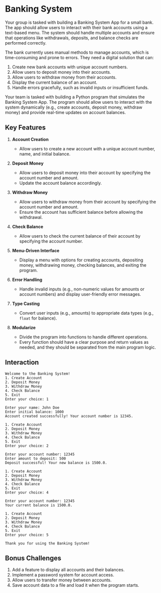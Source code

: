 # Banking System

Your group is tasked with building a Banking System App for a small bank. The app should allow users to interact with their bank accounts using a text-based menu. The system should handle multiple accounts and ensure that operations like withdrawals, deposits, and balance checks are performed correctly.

The bank currently uses manual methods to manage accounts, which is time-consuming and prone to errors. They need a digital solution that can:

1. Create new bank accounts with unique account numbers.
2. Allow users to deposit money into their accounts.
3. Allow users to withdraw money from their accounts.
4. Display the current balance of an account.
5. Handle errors gracefully, such as invalid inputs or insufficient funds.

Your team is tasked with building a Python program that simulates the Banking System App. The program should allow users to interact with the system dynamically (e.g., create accounts, deposit money, withdraw money) and provide real-time updates on account balances.

## Key Features

1. **Account Creation**

    - Allow users to create a new account with a unique account number, name, and initial balance.

2. **Deposit Money**

    - Allow users to deposit money into their account by specifying the account number and amount.
    - Update the account balance accordingly.

3. **Withdraw Money**

    - Allow users to withdraw money from their account by specifying the account number and amount.
    - Ensure the account has sufficient balance before allowing the withdrawal.

4. **Check Balance**

    - Allow users to check the current balance of their account by specifying the account number.

5. **Menu-Driven Interface**

    - Display a menu with options for creating accounts, depositing money, withdrawing money, checking balances, and exiting the program.

6. **Error Handling**

    - Handle invalid inputs (e.g., non-numeric values for amounts or account numbers) and display user-friendly error messages.

7. **Type Casting**

    - Convert user inputs (e.g., amounts) to appropriate data types (e.g., `float` for balance).

8. **Modularize**

    - Divide the program into functions to handle different operations.
    - Every function should have a clear purpose and return values as needed, and they should be separated from the main program logic.

## Interaction

```codeowners title="Example"
Welcome to the Banking System!
1. Create Account
2. Deposit Money
3. Withdraw Money
4. Check Balance
5. Exit
Enter your choice: 1

Enter your name: John Doe
Enter initial balance: 1000
Account created successfully! Your account number is 12345.

1. Create Account
2. Deposit Money
3. Withdraw Money
4. Check Balance
5. Exit
Enter your choice: 2

Enter your account number: 12345
Enter amount to deposit: 500
Deposit successful! Your new balance is 1500.0.

1. Create Account
2. Deposit Money
3. Withdraw Money
4. Check Balance
5. Exit
Enter your choice: 4

Enter your account number: 12345
Your current balance is 1500.0.

1. Create Account
2. Deposit Money
3. Withdraw Money
4. Check Balance
5. Exit
Enter your choice: 5

Thank you for using the Banking System!
```

## Bonus Challenges

1. Add a feature to display all accounts and their balances.
2. Implement a password system for account access.
3. Allow users to transfer money between accounts.
4. Save account data to a file and load it when the program starts.